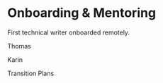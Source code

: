 # Onboarding & Mentoring

First technical writer onboarded remotely. 

Thomas

Karin

Transition Plans



